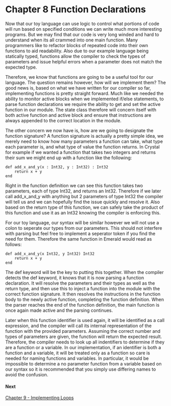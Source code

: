 # Chapter 8 Function Declarations

Now that our toy language can use logic to control what portions of code will run based on specified conditions we can write much more interesting programs. But we may find that our code is very long winded and hard to understand when its all crammed into one main function. Many programmers like to refactor blocks of repeated code into their own functions to aid readability. Also due to our example language being statically typed, functions allow the compiler to check the types of parameters and issue helpful errors when a parameter does not match the expected type.

Therefore, we know that functions are going to be a useful tool for our language. The question remains however, how will we implement them? The good news is, based on what we have written for our compiler so far, implementing functions is pretty straight forward. Much like we needed the ability to monitor active blocks when we implemented if/else statements, to parse function declarations we require the ability to get and set the active function in our module. The state class therefore will concern itself with both active function and active block and ensure that instructions are always appended to the correct location in the module. 

The other concern we now have is, how are we going to designate the function signature? A function signature is actually a pretty simple idea, we merely need to know how many parameters a function can take, what type each parameter is, and what type of value the function returns. In Crystal for example if we wanted a function that takes two integers and returns their sum we might end up with a function like the following:

```crystal
def add_x_and_y(x : Int32, y : Int32) : Int32
    return x + y
end
```

Right in the function definition we can see this function takes two parameters, each of type Int32, and returns an Int32. Therefore if we later call add_x_and_y with anything but 2 parameters of type Int32 the compiler will tell us and we can hopefully find the issue quickly and resolve it. Also based on the return type of this function, we can safely take the product of this function and use it as an Int32 knowing the compiler is enforcing this.

For our toy language, our syntax will be similar however we will not use a colon to seperate our types from our parameters. This should not interfere with parsing but feel free to implement a seperator token if you find the need for them. Therefore the same function in Emerald would read as follows:

```crystal
def add_x_and_y(x Int32, y Int32) Int32
    return x + y
end
```

The def keyword will be the key to putting this together. When the compiler detects the def keyword, it knows that it is now parsing a function declaration. It will resolve the parameters and their types as well as the return type, and then use this to inject a function into the module with the correct function signature. It then resolves the instructions in the function body to the newly active function, completing the function definition. When the parser reaches the end of the function definition, the main function is once again made active and the parsing continues.

Later when this function identifier is used again, it will be identified as a call expression, and the compiler will call its internal representation of the function with the provided parameters. Assuming the correct number and types of parameters are given, the function will return the expected result. Therefore, the compiler needs to look up all indentifiers to determine if they are a function or a variable. In our implementation, if an identifier is both a function and a variable, it will be treated only as a function so care is needed for naming functions and variables. In particular, it would be impossible to determine a no parameter function from a variable based on our syntax so it is recommended that you simply use differing names to avoid the confusion.

#### Next
[Chapter 9 - Implementing Loops](https://github.com/Virtual-Machine/llvm-tutorial-book/blob/master/chap-9-while-loops.md)